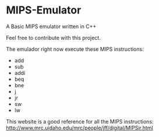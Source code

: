 # MIPS-Emulator
A Basic MIPS emulator written in C++

Feel free to contribute with this project.

The emulador right now execute these MIPS instructions:
- add
- sub
- addi
- beq
- bne
- j
- jr
- sw
- lw

This website is a good reference for all the MIPS instructions:
http://www.mrc.uidaho.edu/mrc/people/jff/digital/MIPSir.html
